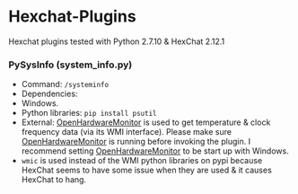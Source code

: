 # Hexchat-Plugins
Hexchat plugins tested with Python 2.7.10 & HexChat 2.12.1

### PySysInfo (system_info.py)
+ Command: `/systeminfo`
+ Dependencies:
 + Windows.
 + Python libraries: `pip install psutil`
 + External: [OpenHardwareMonitor](http://openhardwaremonitor.org/) is used to get temperature & clock frequency data (via its WMI interface). Please make sure [OpenHardwareMonitor](http://openhardwaremonitor.org/) is running before invoking the plugin. I recommend setting [OpenHardwareMonitor](http://openhardwaremonitor.org/) to be start up with Windows.
+ `wmic` is used instead of the WMI python libraries on pypi because HexChat seems to have some issue when they are used & it causes HexChat to hang.